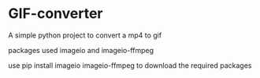 # GIF-converter

A simple python project to convert a mp4 to gif

packages used 
imageio
and 
imageio-ffmpeg


use pip install imageio imageio-ffmpeg to download the required packages
